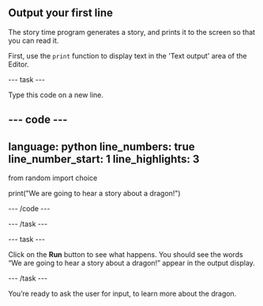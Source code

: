 ## Output your first line

The story time program generates a story, and prints it to the screen so that you can read it. 

First, use the `print` function to display text in the 'Text output' area of the Editor.

--- task ---

Type this code on a new line.

--- code ---
---
language: python
line_numbers: true
line_number_start: 1
line_highlights: 3
---
from random import choice

print("We are going to hear a story about a dragon!")

--- /code ---

--- /task ---

--- task ---

Click on the <strong>Run</strong> button to see what happens. You should see the words “We are going to hear a story about a dragon!” appear in the output display.

--- /task ---

You’re ready to ask the user for input, to learn more about the dragon.